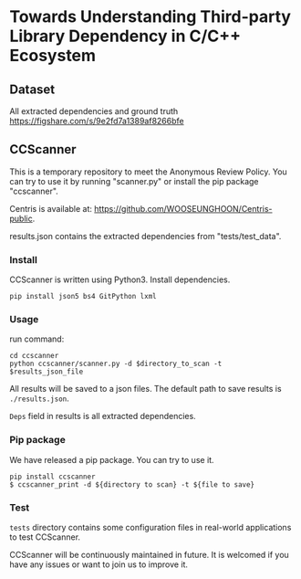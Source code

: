 # Towards Understanding Third-party Library Dependency in C/C++ Ecosystem

## Dataset
All extracted dependencies and ground truth
https://figshare.com/s/9e2fd7a1389af8266bfe

##  CCScanner
This is a temporary repository to meet the Anonymous Review Policy. You can try to use it by running "scanner.py" or install the pip package "ccscanner".

Centris is available at: https://github.com/WOOSEUNGHOON/Centris-public.

results.json contains the extracted dependencies from "tests/test_data".

### Install
CCScanner is written using Python3.
Install dependencies.
```·
pip install json5 bs4 GitPython lxml
```

### Usage
run command:
```
cd ccscanner
python ccscanner/scanner.py -d $directory_to_scan -t $results_json_file
```
All results will be saved to a json files. The default path to save results is ```./results.json```.

```Deps``` field in results is all extracted dependencies.

### Pip package
We have released a pip package. You can try to use it.

```
pip install ccscanner
$ ccscanner_print -d ${directory to scan} -t ${file to save}
```

### Test
```tests``` directory contains some configuration files in real-world applications to test CCScanner.

CCScanner will be continuously maintained in future. It is welcomed if you have any issues or want to join us to improve it.

